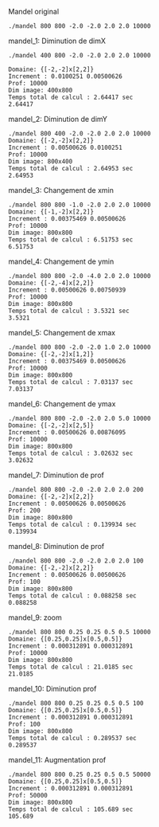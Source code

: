 Mandel original

    ./mandel 800 800 -2.0 -2.0 2.0 2.0 10000

mandel_1:
Diminution de dimX

    ./mandel 400 800 -2.0 -2.0 2.0 2.0 10000

    Domaine: {[-2,-2]x[2,2]}
    Increment : 0.0100251 0.00500626
    Prof: 10000
    Dim image: 400x800
    Temps total de calcul : 2.64417 sec
    2.64417


mandel_2:
Diminution de dimY

    ./mandel 800 400 -2.0 -2.0 2.0 2.0 10000
    Domaine: {[-2,-2]x[2,2]}
    Increment : 0.00500626 0.0100251
    Prof: 10000
    Dim image: 800x400
    Temps total de calcul : 2.64953 sec
    2.64953

mandel_3:
Changement de xmin

    ./mandel 800 800 -1.0 -2.0 2.0 2.0 10000
    Domaine: {[-1,-2]x[2,2]}
    Increment : 0.00375469 0.00500626
    Prof: 10000
    Dim image: 800x800
    Temps total de calcul : 6.51753 sec
    6.51753

mandel_4:
Changement de ymin

    ./mandel 800 800 -2.0 -4.0 2.0 2.0 10000
    Domaine: {[-2,-4]x[2,2]}
    Increment : 0.00500626 0.00750939
    Prof: 10000
    Dim image: 800x800
    Temps total de calcul : 3.5321 sec
    3.5321

mandel_5:
Changement de xmax

    ./mandel 800 800 -2.0 -2.0 1.0 2.0 10000
    Domaine: {[-2,-2]x[1,2]}
    Increment : 0.00375469 0.00500626
    Prof: 10000
    Dim image: 800x800
    Temps total de calcul : 7.03137 sec
    7.03137

mandel_6:
Changement de ymax

    ./mandel 800 800 -2.0 -2.0 2.0 5.0 10000
    Domaine: {[-2,-2]x[2,5]}
    Increment : 0.00500626 0.00876095
    Prof: 10000
    Dim image: 800x800
    Temps total de calcul : 3.02632 sec
    3.02632

mandel_7:
Diminution de prof

    ./mandel 800 800 -2.0 -2.0 2.0 2.0 200
    Domaine: {[-2,-2]x[2,2]}
    Increment : 0.00500626 0.00500626
    Prof: 200
    Dim image: 800x800
    Temps total de calcul : 0.139934 sec
    0.139934

mandel_8:
Diminution de prof

    ./mandel 800 800 -2.0 -2.0 2.0 2.0 100
    Domaine: {[-2,-2]x[2,2]}
    Increment : 0.00500626 0.00500626
    Prof: 100
    Dim image: 800x800
    Temps total de calcul : 0.088258 sec
    0.088258

mandel_9:
zoom

    ./mandel 800 800 0.25 0.25 0.5 0.5 10000
    Domaine: {[0.25,0.25]x[0.5,0.5]}
    Increment : 0.000312891 0.000312891
    Prof: 10000
    Dim image: 800x800
    Temps total de calcul : 21.0185 sec
    21.0185

mandel_10:
Diminution prof

    ./mandel 800 800 0.25 0.25 0.5 0.5 100
    Domaine: {[0.25,0.25]x[0.5,0.5]}
    Increment : 0.000312891 0.000312891
    Prof: 100
    Dim image: 800x800
    Temps total de calcul : 0.289537 sec
    0.289537

mandel_11:
Augmentation prof

    ./mandel 800 800 0.25 0.25 0.5 0.5 50000
    Domaine: {[0.25,0.25]x[0.5,0.5]}
    Increment : 0.000312891 0.000312891
    Prof: 50000
    Dim image: 800x800
    Temps total de calcul : 105.689 sec
    105.689
